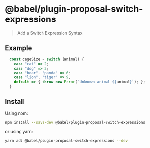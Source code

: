 # @babel/plugin-proposal-switch-expressions

> Add a Switch Expression Syntax

## Example

```javascript
  const cageSize = switch (animal) {
    case "cat" => 2;
    case "dog" => 3;
    case "bear", "panda" => 6;
    case "lion", "tiger" => 9,
    default => { throw new Error(`Unknown animal ${animal}`); };
  }
```

## Install

Using npm:

```sh
npm install --save-dev @babel/plugin-proposal-switch-expressions
```

or using yarn:

```sh
yarn add @babel/plugin-proposal-switch-expressions --dev
```
